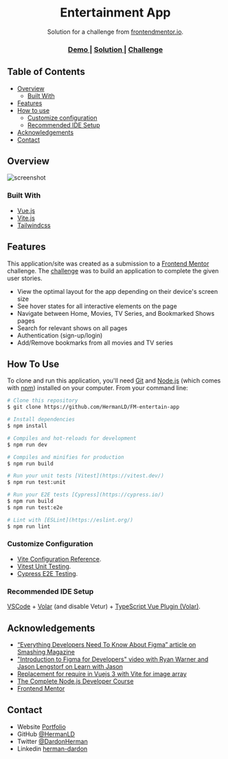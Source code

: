 <!-- Please update value in the {}  -->

<h1 align="center">Entertainment App</h1>

<div align="center">
   Solution for a challenge from  <a href="https://www.frontendmentor.io" target="_blank">frontendmentor.io</a>.
</div>

<div align="center">
  <h3>
    <a href="https://fm-entertain-app.vercel.app/">
      Demo
    </a>
    <span> | </span>
    <a href="https://github.com/HermanLD/FM-entertain-app">
      Solution
    </a>
    <span> | </span>
    <a href="https://www.frontendmentor.io/challenges/entertainment-web-app-J-UhgAW1X">
      Challenge
    </a>
  </h3>
</div>

<!-- TABLE OF CONTENTS -->

## Table of Contents

- [Overview](#overview)
  - [Built With](#built-with)
- [Features](#features)
- [How to use](#how-to-use)
  - [Customize configuration](#customize-configuration)
  - [Recommended IDE Setup](#recommended-ide-setup)
- [Acknowledgements](#acknowledgements)
- [Contact](#contact)

<!-- OVERVIEW -->

## Overview

![screenshot](https://learning-center.homesciencetools.com/wp-content/uploads/learn-about-gears-thumbnail.jpg)

### Built With

<!-- This section should list any major frameworks that you built your project using. Here are a few examples.-->

- [Vue.js](https://vuejs.org/)
- [Vite.js](https://vitejs.dev/)
- [Tailwindcss](https://tailwindcss.com/)

## Features

<!-- List the features of your application or follow the template. Don't share the figma file here :) -->

This application/site was created as a submission to a [Frontend Mentor](https://www.frontendmentor.io/challenges) challenge. The [challenge](https://www.frontendmentor.io/challenges/entertainment-web-app-J-UhgAW1X) was to build an application to complete the given user stories.

- View the optimal layout for the app depending on their device's screen size
- See hover states for all interactive elements on the page
- Navigate between Home, Movies, TV Series, and Bookmarked Shows pages
- Search for relevant shows on all pages
- Authentication (sign-up/login)
- Add/Remove bookmarks from all movies and TV series

## How To Use

To clone and run this application, you'll need [Git](https://git-scm.com) and [Node.js](https://nodejs.org/en/download/) (which comes with [npm](http://npmjs.com)) installed on your computer. From your command line:

```bash
# Clone this repository
$ git clone https://github.com/HermanLD/FM-entertain-app

# Install dependencies
$ npm install

# Compiles and hot-reloads for development
$ npm run dev

# Compiles and minifies for production
$ npm run build

# Run your unit tests [Vitest](https://vitest.dev/)
$ npm run test:unit

# Run your E2E tests [Cypress](https://cypress.io/)
$ npm run build
$ npm run test:e2e

# Lint with [ESLint](https://eslint.org/)
$ npm run lint

```

### Customize Configuration

- [Vite Configuration Reference](https://vitejs.dev/config/).
- [Vitest Unit Testing](https://vitest.dev/config/).
- [Cypress E2E Testing](https://docs.cypress.io/guides/references/configuration).

### Recommended IDE Setup

[VSCode](https://code.visualstudio.com/) + [Volar](https://marketplace.visualstudio.com/items?itemName=johnsoncodehk.volar) (and disable Vetur) + [TypeScript Vue Plugin (Volar)](https://marketplace.visualstudio.com/items?itemName=johnsoncodehk.vscode-typescript-vue-plugin).

## Acknowledgements

<!-- This section should list any articles or add-ons/plugins that helps you to complete the project. This is optional but it will help you in the future. For example: -->

- [“Everything Developers Need To Know About Figma” article on Smashing Magazine](https://www.smashingmagazine.com/2020/09/figma-developers-guide/)
- ["Introduction to Figma for Developers" video with Ryan Warner and Jason Lengstorf on Learn with Jason](https://www.learnwithjason.dev/introduction-to-figma-for-developers)
- [Replacement for require in Vuejs 3 with Vite for image array](https://stackoverflow.com/questions/70591125/replacement-for-require-in-vuejs-3-with-vite-for-image-array)
- [The Complete Node.js Developer Course](https://www.udemy.com/course/the-complete-nodejs-developer-course-2/)
- [Frontend Mentor](https://www.frontendmentor.io/)

## Contact

- Website [Portfolio](https://portfolio-olive-alpha.vercel.app/)
- GitHub [@HermanLD](https://github.com/HermanLD/)
- Twitter [@DardonHerman](https://twitter.com/DardonHerman/)
- Linkedin [herman-dardon](https://www.linkedin.com/in/herman-dardon/)
